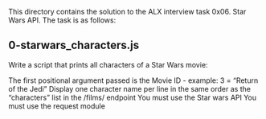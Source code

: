 This directory contains the solution to the ALX interview task 0x06. Star Wars API. The task is as follows:

## 0-starwars_characters.js 
Write a script that prints all characters of a Star Wars movie:

The first positional argument passed is the Movie ID - example: 3 = “Return of the Jedi”
Display one character name per line in the same order as the “characters” list in the /films/ endpoint
You must use the Star wars API
You must use the request module